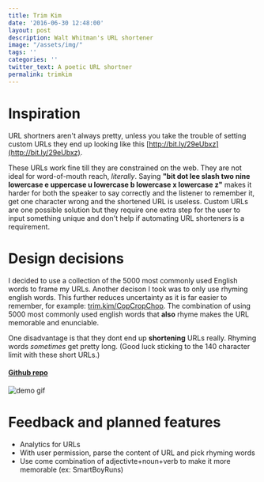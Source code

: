 ```yaml
---
title: Trim Kim
date: '2016-06-30 12:48:00'
layout: post
description: Walt Whitman's URL shortener
image: "/assets/img/"
tags: ''
categories: ''
twitter_text: A poetic URL shortner
permalink: trimkim
---
```

# Inspiration

URL shortners aren't always pretty, unless you take the trouble of setting custom URLs they end up looking like this [http://bit.ly/29eUbxz](http://bit.ly/29eUbxz). 

These URLs work fine till they are constrained on the web. They are not ideal for word-of-mouth reach, *literally*. Saying **"bit dot lee slash two nine lowercase e uppercase u lowercase b lowercase x lowercase z"** makes it harder for both the speaker to say correctly and the listener to remember it, get one character wrong and the shortened URL is useless. Custom URLs are one possible solution but they require one extra step for the user to input something unique and don't help if automating URL shorteners is a requirement. 

# Design decisions
I decided to use a collection of the 5000 most commonly used English words to frame my URLs. Another decison I took was to only use rhyming english words. This further reduces uncertainty as it is far easier to remember, for example: [trim.kim/CopCropChop](http://trim.kim/CopCropChop). The combination of using 5000 most commonly used english words that **also** rhyme makes the URL memorable and enunciable.

One disadvantage is that they dont end up **shortening** URLs really. Rhyming words *sometimes* get pretty long. (Good luck sticking to the 140 character limit with these short URLs.)

#### [Github repo](https://github.com/traghav/trimkim)


![demo gif](https://i.imgur.com/EJzZhtN.gif)

# Feedback and planned features
* Analytics for URLs
* With user permission, parse the content of URL and pick rhyming words
* Use come combination of adjectivte+noun+verb to make it more memorable (ex: SmartBoyRuns)

